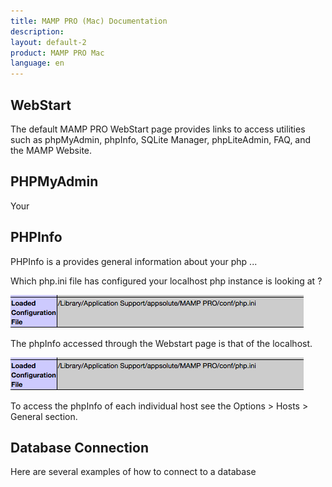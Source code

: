 ```yaml
---
title: MAMP PRO (Mac) Documentation
description: 
layout: default-2
product: MAMP PRO Mac
language: en
---
```


## WebStart

The default MAMP PRO WebStart page provides links to access utilities such as phpMyAdmin, phpInfo, SQLite Manager, phpLiteAdmin, FAQ, and the MAMP Website.


## PHPMyAdmin

Your

## PHPInfo

PHPInfo is a provides general information about your php ...

Which php.ini file has configured your localhost php instance is looking at ?

![MAMP](php.ini.png)

<div class="alert" role="alert">
  The phpInfo accessed through the Webstart page is that of the localhost.
</div>

![MAMP](php.ini.png)

To access the phpInfo of each individual host see the Options > Hosts > General section.



## Database Connection

Here are several examples of how to connect to a database      
